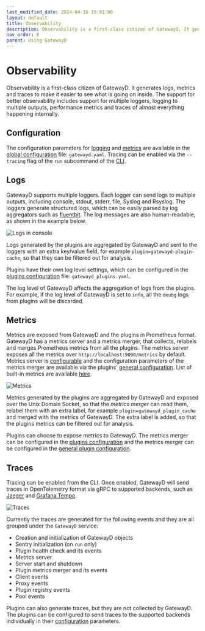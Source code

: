 ```yaml
---
last_modified_date: 2024-04-16 15:01:00
layout: default
title: Observability
description: Observability is a first-class citizen of GatewayD. It generates logs, metrics and traces to make it easier to see what is going on inside.
nav_order: 8
parent: Using GatewayD
---
```


# Observability

Observability is a first-class citizen of GatewayD. It generates logs, metrics and traces to make it easier to see what is going on inside. The support for better observability includes support for multiple loggers, logging to multiple outputs, performance metrics and traces of almost everything happening internally.

## Configuration

The configuration parameters for [logging](/using-gatewayd/global-configuration/loggers) and [metrics](/using-gatewayd/global-configuration/metrics) are available in the [global configuration](/using-gatewayd/configuration) file: `gatewayd.yaml`. Tracing can be enabled via the `--tracing` flag of the `run` subcommand of the [CLI](/using-gatewayd/CLI).

## Logs

GatewayD supports multiple loggers. Each logger can send logs to multiple outputs, including console, stdout, stderr, file, Syslog and Rsyslog. The loggers generate structured logs, which can be easily parsed by log aggregators such as [fluentbit](https://fluentbit.io/). The log messages are also human-readable, as shown in the example below.

![Logs in console](/assets/console-log.png)

Logs generated by the plugins are aggregated by GatewayD and sent to the loggers with an extra key/value field, for example `plugin=gatewayd-plugin-cache`, so that they can be filtered out for analysis.

Plugins have their own log level settings, which can be configured in the [plugins configuration](/using-gatewayd/plugins-configuration/plugins-configuration) file: `gatewayd_plugins.yaml`.

The log level of GatewayD affects the aggregation of logs from the plugins. For example, if the log level of GatewayD is set to `info`, all the `deubg` logs from plugins will be discarded.

## Metrics

Metrics are exposed from GatewayD and the plugins in Prometheus format. GatewayD has a metrics server and a metrics merger, that collects, relabels and merges Prometheus metrics from all the plugins. The metrics server exposes all the metrics over `http://localhost:9090/metrics` by default. Metrics server is [configurable](/using-gatewayd/global-configuration/metrics#configuration-parameters) and the configuration parameters of the metrics merger are available via the plugins' [general configuration](/using-gatewayd/plugins-configuration/general-configurations). List of built-in metrics are available [here](/using-gatewayd/global-configuration/metrics#built-in-metrics).

![Metrics](/assets/prometheus.png)

Metrics generated by the plugins are aggregated by GatewayD and exposed over the Unix Domain Socket, so that the *metrics merger* can read them, relabel them with an extra label, for example `plugin=gatewayd_plugin_cache` and merged with the metrics of GatewayD. The extra label is added, so that the plugins metrics can be filtered out for analysis.

Plugins can choose to expose metrics to GatewayD. The metrics merger can be configured in the [plugins configuration](/using-gatewayd/plugins-configuration/plugins-configuration) and the metrics merger can be configured in the [general plugin configuration](/using-gatewayd/plugins-configuration/general-configurations).

## Traces

Tracing can be enabled from the CLI. Once enabled, GatewayD will send traces in OpenTelemetry format via gRPC to supported backends, such as [Jaeger](https://www.jaegertracing.io/) and [Grafana Tempo](https://grafana.com/oss/tempo/).

![Traces](/assets/jaeger.png)

Currently the traces are generated for the following events and they are all grouped under the `GatewayD` service:

* Creation and initialization of GatewayD objects
* Sentry initialization (on `run` only)
* Plugin health check and its events
* Metrics server
* Server start and shutdown
* Plugin metrics merger and its events
* Client events
* Proxy events
* Plugin registry events
* Pool events

Plugins can also generate traces, but they are not collected by GatewayD. The plugins can be configured to send traces to the supported backends individually in their [configuration](/using-gatewayd/plugins-configuration/plugins-configuration) parameters.
